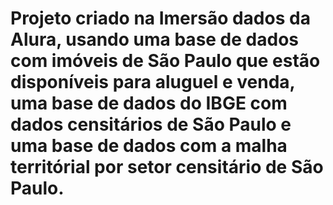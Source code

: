 # Projeto criado na Imersão dados da Alura, usando uma base de dados com imóveis de São Paulo que estão disponíveis para aluguel e venda, uma base de dados do IBGE com dados censitários de São Paulo e uma base de dados com a malha territórial por setor censitário de São Paulo. 
